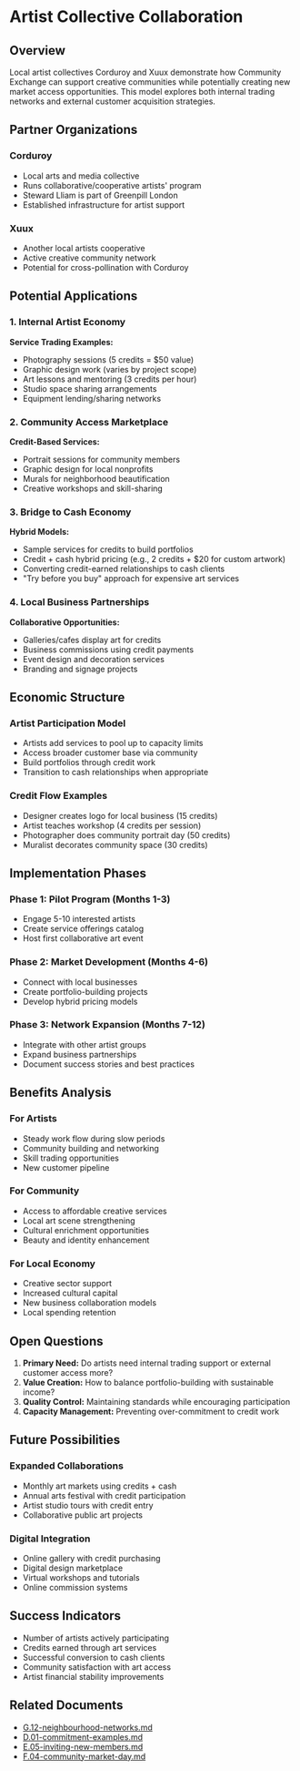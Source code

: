 # Artist Collective Collaboration

## Overview

Local artist collectives Corduroy and Xuux demonstrate how Community Exchange can support creative communities while potentially creating new market access opportunities. This model explores both internal trading networks and external customer acquisition strategies.

## Partner Organizations

### Corduroy
- Local arts and media collective
- Runs collaborative/cooperative artists' program
- Steward Lliam is part of Greenpill London
- Established infrastructure for artist support

### Xuux
- Another local artists cooperative
- Active creative community network
- Potential for cross-pollination with Corduroy

## Potential Applications

### 1. Internal Artist Economy
**Service Trading Examples:**
- Photography sessions (5 credits = $50 value)
- Graphic design work (varies by project scope)
- Art lessons and mentoring (3 credits per hour)
- Studio space sharing arrangements
- Equipment lending/sharing networks

### 2. Community Access Marketplace
**Credit-Based Services:**
- Portrait sessions for community members
- Graphic design for local nonprofits
- Murals for neighborhood beautification
- Creative workshops and skill-sharing

### 3. Bridge to Cash Economy
**Hybrid Models:**
- Sample services for credits to build portfolios
- Credit + cash hybrid pricing (e.g., 2 credits + $20 for custom artwork)
- Converting credit-earned relationships to cash clients
- "Try before you buy" approach for expensive art services

### 4. Local Business Partnerships
**Collaborative Opportunities:**
- Galleries/cafes display art for credits
- Business commissions using credit payments
- Event design and decoration services
- Branding and signage projects

## Economic Structure

### Artist Participation Model
- Artists add services to pool up to capacity limits
- Access broader customer base via community
- Build portfolios through credit work
- Transition to cash relationships when appropriate

### Credit Flow Examples
- Designer creates logo for local business (15 credits)
- Artist teaches workshop (4 credits per session)
- Photographer does community portrait day (50 credits)
- Muralist decorates community space (30 credits)

## Implementation Phases

### Phase 1: Pilot Program (Months 1-3)
- Engage 5-10 interested artists
- Create service offerings catalog
- Host first collaborative art event

### Phase 2: Market Development (Months 4-6)
- Connect with local businesses
- Create portfolio-building projects
- Develop hybrid pricing models

### Phase 3: Network Expansion (Months 7-12)
- Integrate with other artist groups
- Expand business partnerships
- Document success stories and best practices

## Benefits Analysis

### For Artists
- Steady work flow during slow periods
- Community building and networking
- Skill trading opportunities
- New customer pipeline

### For Community
- Access to affordable creative services
- Local art scene strengthening
- Cultural enrichment opportunities
- Beauty and identity enhancement

### For Local Economy
- Creative sector support
- Increased cultural capital
- New business collaboration models
- Local spending retention

## Open Questions

1. **Primary Need:** Do artists need internal trading support or external customer access more?
2. **Value Creation:** How to balance portfolio-building with sustainable income?
3. **Quality Control:** Maintaining standards while encouraging participation
4. **Capacity Management:** Preventing over-commitment to credit work

## Future Possibilities

### Expanded Collaborations
- Monthly art markets using credits + cash
- Annual arts festival with credit participation
- Artist studio tours with credit entry
- Collaborative public art projects

### Digital Integration
- Online gallery with credit purchasing
- Digital design marketplace
- Virtual workshops and tutorials
- Online commission systems

## Success Indicators

- Number of artists actively participating
- Credits earned through art services
- Successful conversion to cash clients
- Community satisfaction with art access
- Artist financial stability improvements

## Related Documents

- [G.12-neighbourhood-networks.md](notes/ics/ccc/archive/v0.2/G-Future/G.12-neighbourhood-networks.md)
- [D.01-commitment-examples.md](notes/ics/ccc/v0.2/D-Examples/D.01-commitment-examples.md)
- [E.05-inviting-new-members.md](notes/ics/ccc/v0.2/E-Guides/E.05-inviting-new-members.md)
- [F.04-community-market-day.md](notes/ics/ccc/v0.2/F-Activities/F.04-community-market-day.md)

